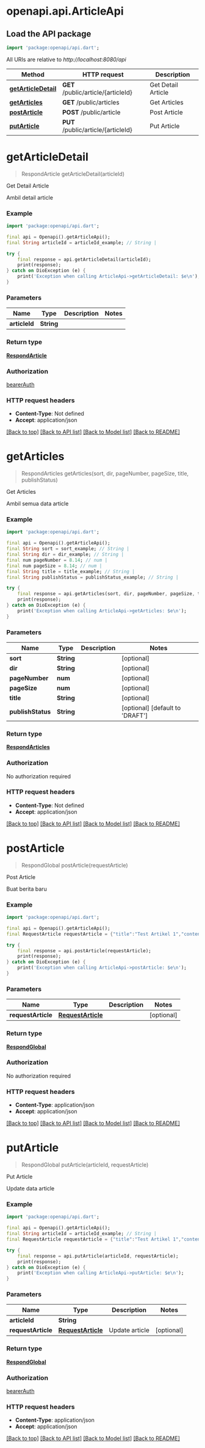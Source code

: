 # openapi.api.ArticleApi

## Load the API package
```dart
import 'package:openapi/api.dart';
```

All URIs are relative to *http://localhost:8080/api*

Method | HTTP request | Description
------------- | ------------- | -------------
[**getArticleDetail**](ArticleApi.md#getarticledetail) | **GET** /public/article/{articleId} | Get Detail Article
[**getArticles**](ArticleApi.md#getarticles) | **GET** /public/articles | Get Articles
[**postArticle**](ArticleApi.md#postarticle) | **POST** /public/article | Post Article
[**putArticle**](ArticleApi.md#putarticle) | **PUT** /public/article/{articleId} | Put Article


# **getArticleDetail**
> RespondArticle getArticleDetail(articleId)

Get Detail Article

Ambil detail article

### Example
```dart
import 'package:openapi/api.dart';

final api = Openapi().getArticleApi();
final String articleId = articleId_example; // String | 

try {
    final response = api.getArticleDetail(articleId);
    print(response);
} catch on DioException (e) {
    print('Exception when calling ArticleApi->getArticleDetail: $e\n');
}
```

### Parameters

Name | Type | Description  | Notes
------------- | ------------- | ------------- | -------------
 **articleId** | **String**|  | 

### Return type

[**RespondArticle**](RespondArticle.md)

### Authorization

[bearerAuth](../README.md#bearerAuth)

### HTTP request headers

 - **Content-Type**: Not defined
 - **Accept**: application/json

[[Back to top]](#) [[Back to API list]](../README.md#documentation-for-api-endpoints) [[Back to Model list]](../README.md#documentation-for-models) [[Back to README]](../README.md)

# **getArticles**
> RespondArticles getArticles(sort, dir, pageNumber, pageSize, title, publishStatus)

Get Articles

Ambil semua data article

### Example
```dart
import 'package:openapi/api.dart';

final api = Openapi().getArticleApi();
final String sort = sort_example; // String | 
final String dir = dir_example; // String | 
final num pageNumber = 8.14; // num | 
final num pageSize = 8.14; // num | 
final String title = title_example; // String | 
final String publishStatus = publishStatus_example; // String | 

try {
    final response = api.getArticles(sort, dir, pageNumber, pageSize, title, publishStatus);
    print(response);
} catch on DioException (e) {
    print('Exception when calling ArticleApi->getArticles: $e\n');
}
```

### Parameters

Name | Type | Description  | Notes
------------- | ------------- | ------------- | -------------
 **sort** | **String**|  | [optional] 
 **dir** | **String**|  | [optional] 
 **pageNumber** | **num**|  | [optional] 
 **pageSize** | **num**|  | [optional] 
 **title** | **String**|  | [optional] 
 **publishStatus** | **String**|  | [optional] [default to 'DRAFT']

### Return type

[**RespondArticles**](RespondArticles.md)

### Authorization

No authorization required

### HTTP request headers

 - **Content-Type**: Not defined
 - **Accept**: application/json

[[Back to top]](#) [[Back to API list]](../README.md#documentation-for-api-endpoints) [[Back to Model list]](../README.md#documentation-for-models) [[Back to README]](../README.md)

# **postArticle**
> RespondGlobal postArticle(requestArticle)

Post Article

Buat berita baru

### Example
```dart
import 'package:openapi/api.dart';

final api = Openapi().getArticleApi();
final RequestArticle requestArticle = {"title":"Test Artikel 1","content":"In itest isi artikelnya 1","thumbnail":"{{SAMPLE_IMAGE}}","publishStatus":"DRAFT"}; // RequestArticle | 

try {
    final response = api.postArticle(requestArticle);
    print(response);
} catch on DioException (e) {
    print('Exception when calling ArticleApi->postArticle: $e\n');
}
```

### Parameters

Name | Type | Description  | Notes
------------- | ------------- | ------------- | -------------
 **requestArticle** | [**RequestArticle**](RequestArticle.md)|  | [optional] 

### Return type

[**RespondGlobal**](RespondGlobal.md)

### Authorization

No authorization required

### HTTP request headers

 - **Content-Type**: application/json
 - **Accept**: application/json

[[Back to top]](#) [[Back to API list]](../README.md#documentation-for-api-endpoints) [[Back to Model list]](../README.md#documentation-for-models) [[Back to README]](../README.md)

# **putArticle**
> RespondGlobal putArticle(articleId, requestArticle)

Put Article

Update data article

### Example
```dart
import 'package:openapi/api.dart';

final api = Openapi().getArticleApi();
final String articleId = articleId_example; // String | 
final RequestArticle requestArticle = {"title":"Test Artikel 1","content":"In itest isi artikelnya 1","thumbnail":"{{SAMPLE_IMAGE}}","publishStatus":"DRAFT"}; // RequestArticle | Update article

try {
    final response = api.putArticle(articleId, requestArticle);
    print(response);
} catch on DioException (e) {
    print('Exception when calling ArticleApi->putArticle: $e\n');
}
```

### Parameters

Name | Type | Description  | Notes
------------- | ------------- | ------------- | -------------
 **articleId** | **String**|  | 
 **requestArticle** | [**RequestArticle**](RequestArticle.md)| Update article | [optional] 

### Return type

[**RespondGlobal**](RespondGlobal.md)

### Authorization

[bearerAuth](../README.md#bearerAuth)

### HTTP request headers

 - **Content-Type**: application/json
 - **Accept**: application/json

[[Back to top]](#) [[Back to API list]](../README.md#documentation-for-api-endpoints) [[Back to Model list]](../README.md#documentation-for-models) [[Back to README]](../README.md)


